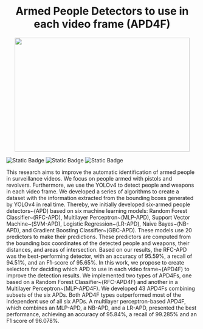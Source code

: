 <h1 align="center"> Armed People Detectors to use in each video frame (APD4F)</h1> 

<p align="center">
  <img width="460" height="300" src="https://github.com/user-attachments/assets/c7ac8d79-0978-481b-baa9-2555236af611/">
</p>


![Static Badge](https://img.shields.io/badge/YOLO-Link-blue?labelColor=blue&color=red&link=https%3A%2F%2Fgithub.com%2FAlexeyAB%2Fdarknet)
![Static Badge](https://img.shields.io/badge/LabelImg-Link-red?labelColor=blue&color=yellow&link=https%3A%2F%2Fgithub.com%2Fheartexlabs%2FlabelImg)
![Static Badge](https://img.shields.io/badge/Release%20date-May-blue?labelColor=blue&color=green&link=https%3A%2F%2Fgithub.com%2Fheartexlabs%2FlabelImg)

This research aims to improve the automatic identification of armed people in surveillance videos. We focus on people armed with pistols and revolvers. Furthermore, we use the YOLOv4 to detect people and weapons in each video frame. We developed a series of algorithms to create a dataset with the information extracted from the bounding boxes generated by YOLOv4 in real time. Thereby, we initially developed six-armed people detectors~(APD) based on six machine learning models: Random Forest Classifier~(RFC-APD), Multilayer Perceptron~(MLP-APD), Support Vector Machine~(SVM-APD), Logistic Regression~(LR-APD), Naive Bayes~(NB-APD), and Gradient Boosting Classifier~(GBC-APD). These models use 20 predictors to make their predictions. These predictors are computed from the bounding box coordinates of the detected people and weapons, their distances, and areas of intersection. Based on our results, the RFC-APD was the best-performing detector, with an accuracy of 95.59\%, a recall of 94.51\%, and an F1-score of 95.65\%. In this work, we propose to create selectors for deciding which APD to use in each video frame~(APD4F) to improve the detection results. We implemented two types of APD4Fs, one based on a Random Forest Classifier~(RFC-APD4F) and another in a Multilayer Perceptron~(MLP-APD4F). We developed 43 APD4Fs combining subsets of the six APDs. Both APD4F types outperformed most of the independent use of all six APDs. A multilayer perceptron-based APD4F, which combines an MLP-APD, a NB-APD, and a LR-APD, presented the best performance, achieving an accuracy of 95.84\%, a recall of 99.285\% and an F1 score of 96.078\%.
